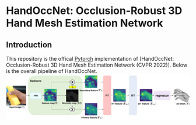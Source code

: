 # HandOccNet: Occlusion-Robust 3D Hand Mesh Estimation Network

## Introduction
This repository is the offical [Pytorch](https://pytorch.org/) implementation of [HandOccNet: Occlusion-Robust 3D Hand Mesh Estimation Network (CVPR 2022)]. Below is the overall pipeline of HandOccNet.
![overall pipeline](./asset/model.png)




